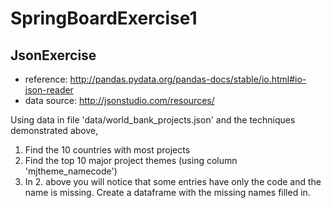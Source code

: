 # SpringBoardExercise1
## JsonExercise

+ reference: http://pandas.pydata.org/pandas-docs/stable/io.html#io-json-reader
+ data source: http://jsonstudio.com/resources/

Using data in file 'data/world_bank_projects.json' and the techniques demonstrated above,
1. Find the 10 countries with most projects
2. Find the top 10 major project themes (using column 'mjtheme_namecode')
3. In 2. above you will notice that some entries have only the code and the name is missing. Create a dataframe with the missing names filled in.
